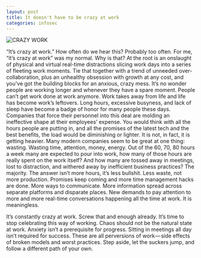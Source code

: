 ```yaml
---
layout: post
title: It doesn't have to be crazy at work
categories: infosec
---
```


![CRAZY WORK](https://dcgc.io/crazy-work.png)

“It’s crazy at work.” How often do we hear this? Probably too often. For me, “it’s crazy at work” was my normal. Why is that? At the root is an onslaught of physical and virtual real-time distractions slicing work days into a series of fleeting work moments. Tie that together with a trend of unneeded over-collaboration, plus an unhealthy obsession with growth at any cost, and you’ve got the building blocks for an anxious, crazy mess. It’s no wonder people are working longer and whenever they have a spare moment. People can’t get work done at work anymore. Work takes away from life and life has become work’s leftovers. Long hours, excessive busyness, and lack of sleep have become a badge of honor for many people these days. Companies that force their personnel into this deal are molding an ineffective shape at their employees’ expense. You would think with all the hours people are putting in, and all the promises of the latest tech and the best benefits, the load would be diminishing or lighter. It is not, in fact, it is getting heavier. Many modern companies seem to be great at one thing: wasting. Wasting time, attention, money, energy. Out of the 60, 70, 80 hours a week many are expected to pour into work, how many of those hours are really spent on the work itself? And how many are tossed away in meetings, lost to distraction, and withered away by inefficient business practices? The majority. The answer isn’t more hours, it’s less bullshit. Less waste, not more production. Promises keep coming and more time management hacks are done. More ways to communicate. More information spread across separate platforms and disparate places. New demands to pay attention to more and more real-time conversations happening all the time at work. It is meaningless.

It’s constantly crazy at work. Screw that and enough already. It’s time to stop celebrating this way of working. Chaos should not be the natural state at work. Anxiety isn’t a prerequisite for progress. Sitting in meetings all day isn’t required for success. These are all perversions of work — side effects of broken models and worst practices. Step aside, let the suckers jump, and follow a different path of your own.

